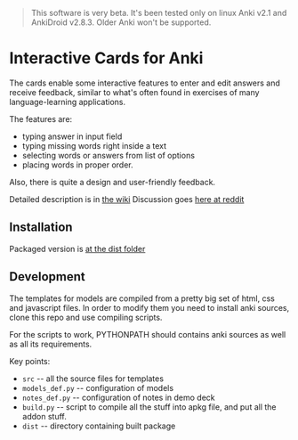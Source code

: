 
> This software is very beta. It's been tested only on linux Anki v2.1 and AnkiDroid v2.8.3. Older Anki won't be supported.

# Interactive Cards for Anki

The cards enable some interactive features to enter and edit answers and receive feedback, similar to what's often found in exercises of many language-learning applications.

The features are:
* typing answer in input field
* typing missing words right inside a text
* selecting words or answers from list of options
* placing words in proper order.

Also, there is quite a design and user-friendly feedback.

Detailed description is in [the wiki](https://github.com/qwiglydee/anki-interactive/wiki)
Discussion goes [here at reddit](https://www.reddit.com/r/Anki/comments/8n4qt1/anki21_interactive_cards_for_language_learning/)

## Installation

Packaged version is [at the dist folder](https://github.com/qwiglydee/anki-interactive/raw/master/dist/interactive.apkg)

## Development

The templates for models are compiled from a pretty big set of html, css and javascript files. In order to modify them you need to install anki sources, clone this repo and use compiling scripts.

For the scripts to work, PYTHONPATH should contains anki sources as well as all its requirements.

Key points:
 * `src` -- all the source files for templates
 * `models_def.py` -- configuration of models
 * `notes_def.py` -- configuration of notes in demo deck
 * `build.py` -- script to compile all the stuff into apkg file, and put all the addon stuff.
 * `dist` -- directory containing built package
